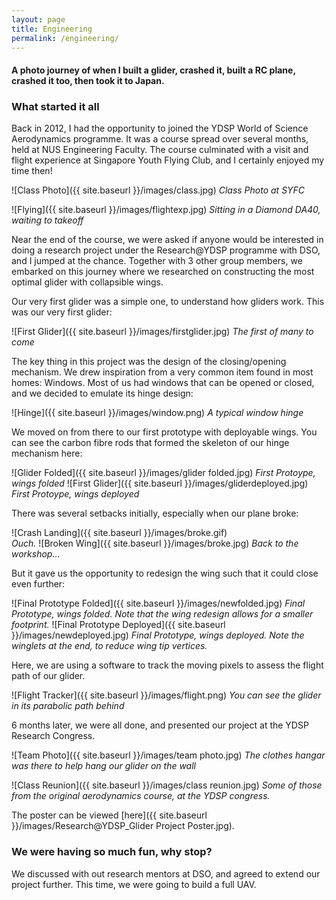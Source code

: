 ```yaml
---
layout: page
title: Engineering
permalink: /engineering/
---
```

#### A photo journey of when I built a glider, crashed it, built a RC plane, crashed it too, then took it to Japan.

### What started it all  
Back in 2012, I had the opportunity to joined the YDSP World of Science Aerodynamics programme. It was a course spread over several months, held at NUS Engineering Faculty. The course culminated with a visit and flight experience at Singapore Youth Flying Club, and I certainly enjoyed my time then!  


![Class Photo]({{ site.baseurl }}/images/class.jpg)
_Class Photo at SYFC_

![Flying]({{ site.baseurl }}/images/flightexp.jpg)
_Sitting in a Diamond DA40, waiting to takeoff_

Near the end of the course, we were asked if anyone would be interested in doing a research project under the Research@YDSP programme with DSO, and I jumped at the chance. Together with 3 other group members, we embarked on this journey where we researched on constructing the most optimal glider with collapsible wings.

Our very first glider was a simple one, to understand how gliders work. This was our very first glider:

![First Glider]({{ site.baseurl }}/images/firstglider.jpg)
_The first of many to come_

The key thing in this project was the design of the closing/opening mechanism. We drew inspiration from a very common item found in most homes: Windows. Most of us had windows that can be opened or closed, and we decided to emulate its hinge design:

![Hinge]({{ site.baseurl }}/images/window.png)
_A typical window hinge_

We moved on from there to our first prototype with deployable wings. You can see the carbon fibre rods that formed the skeleton of our hinge mechanism here:

![Glider Folded]({{ site.baseurl }}/images/glider folded.jpg)
_First Protoype, wings folded_
![First Glider]({{ site.baseurl }}/images/gliderdeployed.jpg)
_First Protoype, wings deployed_

There was several setbacks initially, especially when our plane broke:

![Crash Landing]({{ site.baseurl }}/images/broke.gif)  
_Ouch._
![Broken Wing]({{ site.baseurl }}/images/broke.jpg)
_Back to the workshop..._

But it gave us the opportunity to redesign the wing such that it could close even further:

![Final Prototype Folded]({{ site.baseurl }}/images/newfolded.jpg)
_Final Prototype, wings folded. Note that the wing redesign allows for a smaller footprint._
![Final Prototype Deployed]({{ site.baseurl }}/images/newdeployed.jpg)
_Final Prototype, wings deployed. Note the winglets at the end, to reduce wing tip vertices._

Here, we are using a software to track the moving pixels to assess the flight path of our glider.

![Flight Tracker]({{ site.baseurl }}/images/flight.png)
_You can see the glider in its parabolic path behind_

6 months later, we were all done, and presented our project at the YDSP Research Congress.

![Team Photo]({{ site.baseurl }}/images/team photo.jpg)
_The clothes hangar was there to help hang our glider on the wall_

![Class Reunion]({{ site.baseurl }}/images/class reunion.jpg)
_Some of those from the original aerodynamics course, at the YDSP congress._

The poster can be viewed [here]({{ site.baseurl }}/images/Research@YDSP_Glider Project Poster.jpg).

### We were having so much fun, why stop?
We discussed with out research mentors at DSO, and agreed to extend our project further. This time, we were going to build a full UAV.
